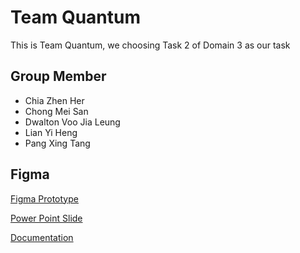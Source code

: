 # Team Quantum

This is Team Quantum, we choosing Task 2 of Domain 3 as our task

## Group Member
- Chia Zhen Her
- Chong Mei San
- Dwalton Voo Jia Leung
- Lian Yi Heng
- Pang Xing Tang

## Figma

[Figma Prototype](https://www.figma.com/proto/ZL2GwLrr9JZNCom3P8IHbm/Grab-Merchant?node-id=0-1&t=iUcgPGojG1eVeUbb-1)

[Power Point Slide](https://www.figma.com/deck/7DWsRZzpHTIl3gs0J8FwlK/Untitled?node-id=1-42&t=ip1LUjPq8TZsMb42-1)

[Documentation](https://1drv.ms/w/c/51789d6dc47c7b81/Ef5wEfEMsXlGvEa-sjo7DgQB7Mz2n7kCbUFdXyH6ErfWkA?e=y6S9IR)